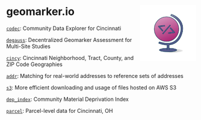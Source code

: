 
# geomarker.io <img src='geomarker_io_logo.svg' align="right" height="148.5" />

[`codec`](https://geomarker.io/codec/): Community Data Explorer for
Cincinnati

[`degauss`](https://degauss.org): Decentralized Geomarker Assessment for
Multi-Site Studies

[`cincy`](https://geomarker.io/cincy/): Cincinnati Neighborhood, Tract,
County, and ZIP Code Geographies

[`addr`](http://geomarker.io/addr/): Matching for real-world
addresses to reference sets of addresses

[`s3`](http://geomarker.io/s3/): More efficient downloading and usage of
files hosted on AWS S3

[`dep_index`](https://geomarker.io/dep_index/): Community Material
Deprivation Index

[`parcel`](https://github.com/geomarker-io/parcel): Parcel-level data for Cincinnati, OH
